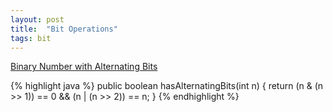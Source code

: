```yaml
---
layout: post
title:  "Bit Operations"
tags: bit
---
```

[Binary Number with Alternating Bits][binary-number-with-alternating-bits]

{% highlight java %}
public boolean hasAlternatingBits(int n) {
    return (n & (n >> 1)) == 0 && (n | (n >> 2)) == n;
}
{% endhighlight %}

[binary-number-with-alternating-bits]: https://leetcode.com/problems/binary-number-with-alternating-bits/
